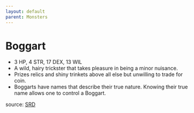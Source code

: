 ```yaml
---
layout: default
parent: Monsters
---
```

# Boggart
- 3 HP, 4 STR, 17 DEX, 13 WIL  
- A wild, hairy trickster that takes pleasure in being a minor nuisance.   
- Prizes relics and shiny trinkets above all else but unwilling to trade for coin.   
- Boggarts have names that describe their true nature. Knowing their true name allows one to control a Boggart.   

source: [SRD](/obelisk-srd#Bestiary)
